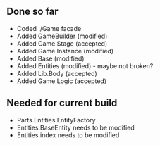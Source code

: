Done so far
-----------
- Coded ./Game facade
- Added GameBuilder   (modified)
- Added Game.Stage    (accepted)
- Added Game.Instance (modified)
- Added Base          (modified)
- Added Entities      (modified) - maybe not broken?
- Added Lib.Body      (accepted)
- Added Game.Logic    (accepted)

Needed for current build
------------------------
- Parts.Entities.EntityFactory
- Entities.BaseEntity needs to be modified
- Entities.index needs to be modified
